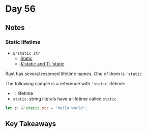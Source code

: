 # Day 56

## Notes

### Static lifetime

- `&'static str`
  - [Static](https://doc.rust-lang.org/rust-by-example/scope/lifetime/static_lifetime.html)
  - [&'static and T: 'static](https://practice.rs/lifetime/static.html)

Rust has several reserved lifetime names.
One of them is `'static`

The following sample is a reference with `'static` lifetime:
  - `'`: lifetime
  - `static`:  string literals have a lifetime called `static`

```rust
let s: &'static str = "hello world";
```

## Key Takeaways
